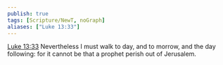 ```yaml
---
publish: true
tags: [Scripture/NewT, noGraph]
aliases: ["Luke 13:33"]
---
```

[Luke 13:33](https://churchofjesuschrist.org/study/scriptures/nt/luke/13?lang=eng&id=p33#p33) Nevertheless I must walk to day, and to morrow, and the day following: for it cannot be that a prophet perish out of Jerusalem.
